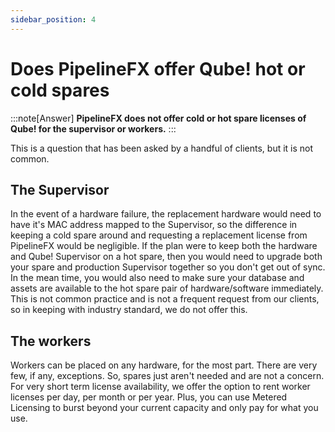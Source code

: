 ```yaml
---
sidebar_position: 4
---
```


# Does PipelineFX offer Qube! hot or cold spares

:::note[Answer]
**PipelineFX does not offer cold or hot spare licenses of Qube! for the supervisor or workers.**
:::

This is a question that has been asked by a handful of clients, but it is not
common.

## The Supervisor

In the event of a hardware failure, the replacement hardware would need to
have it's MAC address mapped to the Supervisor, so the difference in keeping a
cold spare around and requesting a replacement license from PipelineFX would
be negligible. If the plan were to keep both the hardware and Qube! Supervisor
on a hot spare, then you would need to upgrade both your spare and production
Supervisor together so you don't get out of sync. In the mean time, you would
also need to make sure your database and assets are available to the hot spare
pair of hardware/software immediately. This is not common practice and is not
a frequent request from our clients, so in keeping with industry standard, we
do not offer this.

## The workers

Workers can be placed on any hardware, for the most part. There are very few,
if any, exceptions. So, spares just aren't needed and are not a concern. For
very short term license availability, we offer the option to rent worker
licenses per day, per month or per year. Plus, you can use Metered Licensing
to burst beyond your current capacity and only pay for what you use.

